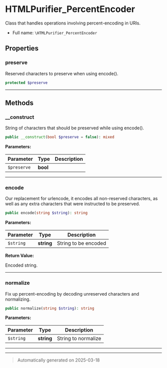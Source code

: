 
# HTMLPurifier_PercentEncoder

Class that handles operations involving percent-encoding in URIs.



* Full name: `\HTMLPurifier_PercentEncoder`



## Properties


### preserve

Reserved characters to preserve when using encode().

```php
protected $preserve
```






***

## Methods


### __construct

String of characters that should be preserved while using encode().

```php
public __construct(bool $preserve = false): mixed
```








**Parameters:**

| Parameter | Type | Description |
|-----------|------|-------------|
| `$preserve` | **bool** |  |





***

### encode

Our replacement for urlencode, it encodes all non-reserved characters,
as well as any extra characters that were instructed to be preserved.

```php
public encode(string $string): string
```








**Parameters:**

| Parameter | Type | Description |
|-----------|------|-------------|
| `$string` | **string** | String to be encoded |


**Return Value:**

Encoded string.




***

### normalize

Fix up percent-encoding by decoding unreserved characters and normalizing.

```php
public normalize(string $string): string
```








**Parameters:**

| Parameter | Type | Description |
|-----------|------|-------------|
| `$string` | **string** | String to normalize |





***


***
> Automatically generated on 2025-03-18
